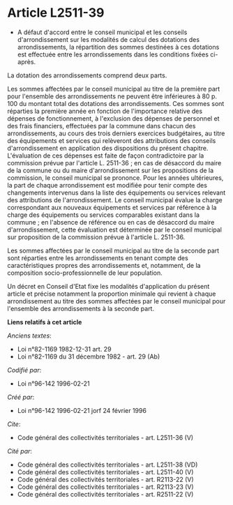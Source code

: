 # Article L2511-39

- A défaut d'accord entre le conseil municipal et les conseils d'arrondissement sur les modalités de calcul des dotations des
arrondissements, la répartition des sommes destinées à ces dotations est effectuée entre les arrondissements dans les
conditions fixées ci-après.

La dotation des arrondissements comprend deux parts.

Les sommes affectées par le conseil municipal au titre de la première part pour l'ensemble des arrondissements ne peuvent
être inférieures à 80 p. 100 du montant total des dotations des arrondissements. Ces sommes sont réparties la première année
en fonction de l'importance relative des dépenses de fonctionnement, à l'exclusion des dépenses de personnel et des frais
financiers, effectuées par la commune dans chacun des arrondissements, au cours des trois derniers exercices budgétaires, au
titre des équipements et services qui relèveront des attributions des conseils d'arrondissement en application des
dispositions du présent chapitre. L'évaluation de ces dépenses est faite de façon contradictoire par la commission prévue par
l'article L. 2511-36 ; en cas de désaccord du maire de la commune ou du maire d'arrondissement sur les propositions de la
commission, le conseil municipal se prononce. Pour les années ultérieures, la part de chaque arrondissement est modifiée pour
tenir compte des changements intervenus dans la liste des équipements ou services relevant des attributions de
l'arrondissement. Le conseil municipal évalue la charge correspondant aux nouveaux équipements et services par référence à la
charge des équipements ou services comparables existant dans la commune ; en l'absence de référence ou en cas de désaccord du
maire d'arrondissement, cette évaluation est déterminée par le conseil municipal sur proposition de la commission prévue à
l'article L. 2511-36.

Les sommes affectées par le conseil municipal au titre de la seconde part sont réparties entre les arrondissements en tenant
compte des caractéristiques propres des arrondissements et, notamment, de la composition socio-professionnelle de leur
population.

Un décret en Conseil d'Etat fixe les modalités d'application du présent article et précise notamment la proportion minimale
qui revient à chaque arrondissement au titre des sommes affectées par le conseil municipal pour l'ensemble des
arrondissements à la seconde part.

**Liens relatifs à cet article**

_Anciens textes_:

  - Loi n°82-1169 1982-12-31 art. 29
  - Loi n°82-1169 du 31 décembre 1982 - art. 29 (Ab)

_Codifié par_:

  - Loi n°96-142 1996-02-21

_Créé par_:

  - Loi n°96-142 1996-02-21 jorf 24 février 1996

_Cite_:

  - Code général des collectivités territoriales - art. L2511-36 (V)

_Cité par_:

  - Code général des collectivités territoriales - art. L2511-38 (VD)
  - Code général des collectivités territoriales - art. L2511-40 (V)
  - Code général des collectivités territoriales - art. R2113-22 (V)
  - Code général des collectivités territoriales - art. R2113-23 (V)
  - Code général des collectivités territoriales - art. R2511-22 (V)
